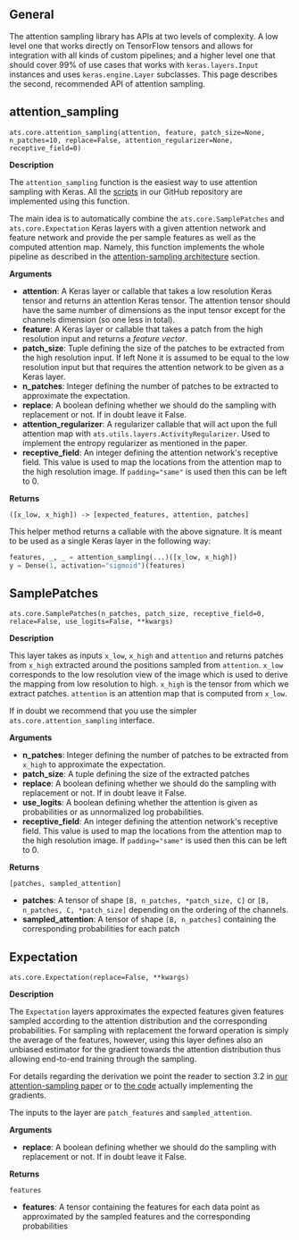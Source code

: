 ## General

The attention sampling library has APIs at two levels of complexity. A low
level one that works directly on TensorFlow tensors and allows for integration
with all kinds of custom pipelines; and a higher level one that should cover
99% of use cases that works with `keras.layers.Input` instances and uses
`keras.engine.Layer` subclasses. This page describes the second, recommended
API of attention sampling.

## attention\_sampling

```
ats.core.attention_sampling(attention, feature, patch_size=None, n_patches=10, replace=False, attention_regularizer=None, receptive_field=0)
```

**Description**

The `attention_sampling` function is the easiest way to use attention sampling
with Keras. All the [scripts][scripts] in our GitHub repository are implemented
using this function.

The main idea is to automatically combine the `ats.core.SamplePatches` and
`ats.core.Expectation` Keras layers with a given attention network and feature
network and provide the per sample features as well as the computed attention
map. Namely, this function implements the whole pipeline as described in the
[attention-sampling architecture][pipeline] section.

**Arguments**

* **attention**: A Keras layer or callable that takes a low resolution Keras
  tensor and returns an attention Keras tensor. The attention tensor should
  have the same number of dimensions as the input tensor except for the
  channels dimension (so one less in total).
* **feature**: A Keras layer or callable that takes a patch from the high
  resolution input and returns a *feature vector*.
* **patch\_size**: Tuple defining the size of the patches to be
  extracted from the high resolution input. If left None it is assumed to be
  equal to the low resolution input but that requires the attention network to
  be given as a Keras layer.
* **n\_patches**: Integer defining the number of patches to be extracted to
  approximate the expectation.
* **replace**: A boolean defining whether we should do the sampling with
  replacement or not. If in doubt leave it False.
* **attention\_regularizer**: A regularizer callable that will act upon the
  full attention map with `ats.utils.layers.ActivityRegularizer`. Used to
  implement the entropy regularizer as mentioned in the paper.
* **receptive\_field**: An integer defining the attention network's receptive
  field. This value is used to map the locations from the attention map to the
  high resolution image. If `padding="same"` is used then this can be left to
  0.


**Returns**

`([x_low, x_high]) -> [expected_features, attention, patches]`

This helper method returns a callable with the above signature. It is meant to
be used as a single Keras layer in the following way:

```python
features, _, _ = attention_sampling(...)([x_low, x_high])
y = Dense(1, activation="sigmoid")(features)
```

## SamplePatches

```
ats.core.SamplePatches(n_patches, patch_size, receptive_field=0, relace=False, use_logits=False, **kwargs)
```

**Description**

This layer takes as inputs `x_low`, `x_high` and `attention` and returns
patches from `x_high` extracted around the positions sampled from `attention`.
`x_low` corresponds to the low resolution view of the image which is used to
derive the mapping from low resolution to high. `x_high` is the tensor from
which we extract patches. `attention` is an attention map that is computed from
`x_low`.

If in doubt we recommend that you use the simpler `ats.core.attention_sampling`
interface.

**Arguments**

* **n\_patches**: Integer defining the number of patches to be extracted from
  `x_high` to approximate the expectation.
* **patch\_size**: A tuple defining the size of the extracted patches
* **replace**: A boolean defining whether we should do the sampling with
  replacement or not. If in doubt leave it False.
* **use\_logits**: A boolean defining whether the attention is given as
  probabilities or as unnormalized log probabilities.
* **receptive\_field**: An integer defining the attention network's receptive
  field. This value is used to map the locations from the attention map to the
  high resolution image. If `padding="same"` is used then this can be left to
  0.

**Returns**

`[patches, sampled_attention]`

* **patches**: A tensor of shape `[B, n_patches, *patch_size, C]` or `[B,
  n_patches, C, *patch_size]` depending on the ordering of the channels.
* **sampled\_attention**: A tensor of shape `[B, n_patches]` containing the
  corresponding probabilities for each patch

## Expectation

```
ats.core.Expectation(replace=False, **kwargs)
```

**Description**

The `Expectation` layers approximates the expected features given features
sampled according to the attention distribution and the corresponding
probabilities. For sampling with replacement the forward operation is simply
the average of the features, however, using this layer defines also an unbiased
estimator for the gradient towards the attention distribution thus allowing
end-to-end training through the sampling.

For details regarding the derivation we point the reader to section 3.2 in [our
attention-sampling paper][paper] or to [the code][grad_code] actually
implementing the gradients.

The inputs to the layer are `patch_features` and `sampled_attention`.

**Arguments**

* **replace**: A boolean defining whether we should do the sampling with
  replacement or not. If in doubt leave it False.

**Returns**

`features`

* **features**: A tensor containing the features for each data point as
  approximated by the sampled features and the corresponding probabilities

[scripts]: https://github.com/idiap/attention-sampling/tree/master/scripts
[pipeline]: attention-sampling.md#practical-implementation
[paper]: https://arxiv.org/abs/1905.03711
[grad_code]: https://github.com/idiap/attention-sampling/blob/master/ats/core/expectation.py
